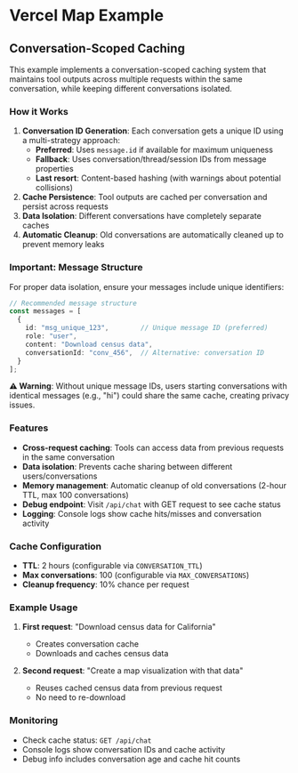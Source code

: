 # Vercel Map Example

## Conversation-Scoped Caching

This example implements a conversation-scoped caching system that maintains tool outputs across multiple requests within the same conversation, while keeping different conversations isolated.

### How it Works

1. **Conversation ID Generation**: Each conversation gets a unique ID using a multi-strategy approach:
   - **Preferred**: Uses `message.id` if available for maximum uniqueness
   - **Fallback**: Uses conversation/thread/session IDs from message properties
   - **Last resort**: Content-based hashing (with warnings about potential collisions)
2. **Cache Persistence**: Tool outputs are cached per conversation and persist across requests
3. **Data Isolation**: Different conversations have completely separate caches
4. **Automatic Cleanup**: Old conversations are automatically cleaned up to prevent memory leaks

### Important: Message Structure

For proper data isolation, ensure your messages include unique identifiers:

```typescript
// Recommended message structure
const messages = [
  {
    id: "msg_unique_123",        // Unique message ID (preferred)
    role: "user",
    content: "Download census data",
    conversationId: "conv_456",  // Alternative: conversation ID
  }
];
```

**⚠️ Warning**: Without unique message IDs, users starting conversations with identical messages (e.g., "hi") could share the same cache, creating privacy issues.

### Features

- **Cross-request caching**: Tools can access data from previous requests in the same conversation
- **Data isolation**: Prevents cache sharing between different users/conversations
- **Memory management**: Automatic cleanup of old conversations (2-hour TTL, max 100 conversations)
- **Debug endpoint**: Visit `/api/chat` with GET request to see cache status
- **Logging**: Console logs show cache hits/misses and conversation activity

### Cache Configuration

- **TTL**: 2 hours (configurable via `CONVERSATION_TTL`)
- **Max conversations**: 100 (configurable via `MAX_CONVERSATIONS`)
- **Cleanup frequency**: 10% chance per request

### Example Usage

1. **First request**: "Download census data for California"
   - Creates conversation cache
   - Downloads and caches census data

2. **Second request**: "Create a map visualization with that data" 
   - Reuses cached census data from previous request
   - No need to re-download

### Monitoring

- Check cache status: `GET /api/chat`
- Console logs show conversation IDs and cache activity
- Debug info includes conversation age and cache hit counts
